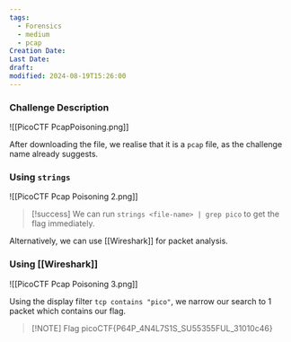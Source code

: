```yaml
---
tags:
  - Forensics
  - medium
  - pcap
Creation Date: 
Last Date: 
draft: 
modified: 2024-08-19T15:26:00
---
```

### Challenge Description
![[PicoCTF PcapPoisoning.png]]

After downloading the file, we realise that it is a `pcap` file, as the challenge name already suggests. 

### Using `strings`
![[PicoCTF Pcap Poisoning 2.png]]

>[!success]  We can run `strings <file-name> | grep pico` to get the flag immediately.

Alternatively, we can use [[Wireshark]] for packet analysis.

### Using [[Wireshark]]

![[PicoCTF Pcap Poisoning 3.png]]

Using the display filter `tcp contains "pico"`, we narrow our search to 1 packet which contains our flag. 

> [!NOTE] Flag
> picoCTF{P64P_4N4L7S1S_SU55355FUL_31010c46}





